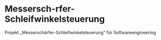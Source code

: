 # Messersch-rfer-Schleifwinkelsteuerung
Projekt „Messerschärfer-Schleifwinkelsteuerung“ für Softwareengineering
